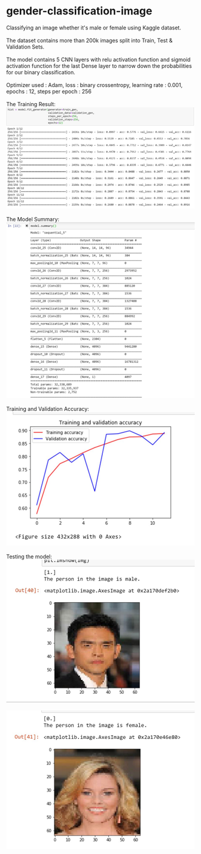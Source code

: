 # gender-classification-image
Classifying an image whether it's male or female using Kaggle dataset.<br><br>
The dataset contains more than 200k images split into Train, Test & Validation Sets.<br><br>
The model contains 5 CNN layers with relu activation function and sigmoid activation function for the last Dense layer to narrow down the probabilities for our binary classification.<br><br>
Optimizer used : Adam, loss : binary crossentropy, learning rate : 0.001, epochs : 12, steps per epoch : 256<br><br>
The Training Result:<br>
![training result](training_capture.JPG)<br><br>
The Model Summary:<br>
![Model Summary](model_summary.JPG)<br><br>
Training and Validation Accuracy:<br>
![Accuracy Plot](accuracy_plot.JPG)<br><br>
Testing the model:<br>
![Male](test_male.JPG)<br><br>
![Female](test_female.JPG)
